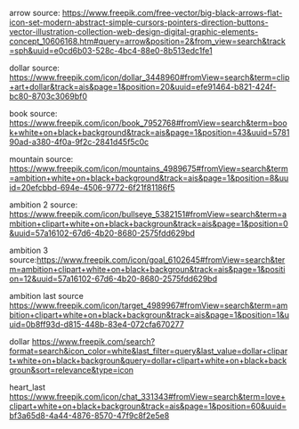 arrow source: https://www.freepik.com/free-vector/big-black-arrows-flat-icon-set-modern-abstract-simple-cursors-pointers-direction-buttons-vector-illustration-collection-web-design-digital-graphic-elements-concept_10606168.htm#query=arrow&position=2&from_view=search&track=sph&uuid=e0cd6b03-528c-4bc4-88e0-8b513edc1fe1

dollar source: https://www.freepik.com/icon/dollar_3448960#fromView=search&term=clip+art+dollar&track=ais&page=1&position=20&uuid=efe91464-b821-424f-bc80-8703c3069bf0

book source: https://www.freepik.com/icon/book_7952768#fromView=search&term=book+white+on+black+background&track=ais&page=1&position=43&uuid=578190ad-a380-4f0a-9f2c-2841d45f5c0c

mountain source: https://www.freepik.com/icon/mountains_4989675#fromView=search&term=ambition+white+on+black+background&track=ais&page=1&position=8&uuid=20efcbbd-694e-4506-9772-6f21f81186f5

ambition 2 source: https://www.freepik.com/icon/bullseye_5382151#fromView=search&term=ambition+clipart+white+on+black+backgroun&track=ais&page=1&position=0&uuid=57a16102-67d6-4b20-8680-2575fdd629bd

ambition 3 source:https://www.freepik.com/icon/goal_6102645#fromView=search&term=ambition+clipart+white+on+black+backgroun&track=ais&page=1&position=12&uuid=57a16102-67d6-4b20-8680-2575fdd629bd

ambition last source https://www.freepik.com/icon/target_4989967#fromView=search&term=ambition+clipart+white+on+black+backgroun&track=ais&page=1&position=1&uuid=0b8ff93d-d815-448b-83e4-072cfa670277

dollar https://www.freepik.com/search?format=search&icon_color=white&last_filter=query&last_value=dollar+clipart+white+on+black+backgroun&query=dollar+clipart+white+on+black+backgroun&sort=relevance&type=icon

heart_last https://www.freepik.com/icon/chat_331343#fromView=search&term=love+clipart+white+on+black+backgroun&track=ais&page=1&position=60&uuid=bf3a65d8-4a44-4876-8570-47f9c8f2e5e8
